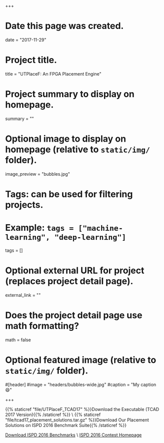 +++
# Date this page was created.
date = "2017-11-29"

# Project title.
title = "UTPlaceF: An FPGA Placement Engine"

# Project summary to display on homepage.
summary = ""

# Optional image to display on homepage (relative to `static/img/` folder).
image_preview = "bubbles.jpg"

# Tags: can be used for filtering projects.
# Example: `tags = ["machine-learning", "deep-learning"]`
tags = []

# Optional external URL for project (replaces project detail page).
external_link = ""

# Does the project detail page use math formatting?
math = false

# Optional featured image (relative to `static/img/` folder).
#[header]
#image = "headers/bubbles-wide.jpg"
#caption = "My caption :smile:"

+++

{{% staticref "file/UTPlaceF_TCAD17" %}}Download the Executable (TCAD 2017 Version){{% /staticref %}} \\
{{% staticref "file/tcad17_placement_solutions.tar.gz" %}}Download Our Placement Solutions on ISPD 2016 Benchmark Suite{{% /staticref %}}

<a href = "http://www.ispd.cc/contests/17/downloads/2016/index.html">Download ISPD 2016 Benchmarks</a> \\
<a href = "http://www.ispd.cc/contests/16/ispd2016_contest.html">ISPD 2016 Contest Homepage</a>
